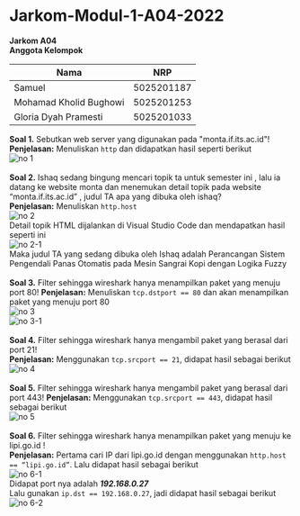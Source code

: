 # Jarkom-Modul-1-A04-2022
**Jarkom A04**<br>
**Anggota Kelompok**

|Nama                   |     NRP|
|-----------------------|----------------------|
|Samuel                 |    5025201187|
|Mohamad Kholid Bughowi |    5025201253|
|Gloria Dyah Pramesti   |    5025201033|

**Soal 1.** Sebutkan web server yang digunakan pada "monta.if.its.ac.id"!<br>
**Penjelasan:** Menuliskan `http` dan didapatkan hasil seperti berikut<br>
![no 1](https://user-images.githubusercontent.com/91613088/191537275-92937bc1-07c5-4a9e-8160-cd8632036017.png)<br><br>
**Soal 2.** Ishaq sedang bingung mencari topik ta untuk semester ini , lalu ia datang ke website monta dan menemukan detail topik pada website “monta.if.its.ac.id” , judul TA apa yang dibuka oleh ishaq?<br>
**Penjelasan:** Menuliskan `http.host`<br>
![no 2](https://user-images.githubusercontent.com/91613088/191537289-e546a649-3636-477f-894e-e6dad9a5cb68.png)<br>
Detail topik HTML dijalankan di Visual Studio Code dan mendapatkan hasil seperti ini<br>
![no 2-1](https://user-images.githubusercontent.com/91613088/191537297-8d6dcae9-b7ac-4b9f-88fd-f91236836cc6.jpg)<br>
Maka judul TA yang sedang dibuka oleh Ishaq adalah Perancangan Sistem Pengendali Panas Otomatis pada Mesin Sangrai Kopi dengan Logika Fuzzy<br><br>
**Soal 3.** Filter sehingga wireshark hanya menampilkan paket yang menuju port 80! 
**Penjelasan:** Menuliskan `tcp.dstport == 80` dan akan menampilkan paket yang menuju port 80<br>
![no 3](https://user-images.githubusercontent.com/91613088/191537306-4c9f75d5-50ff-41a1-98a3-972738086a44.png)<br>
![no 3-1](https://user-images.githubusercontent.com/91613088/191537263-8869dcdc-be2c-4f60-a753-ad9796b812eb.png)<br><br>
**Soal 4.** Filter sehingga wireshark hanya mengambil paket yang berasal dari port 21!<br>
**Penjelasan:** Menggunakan `tcp.srcport == 21`, didapat hasil sebagai berikut<br>
![no 4](https://user-images.githubusercontent.com/89601859/191540380-1d435877-3fda-49df-aa35-03cc9102dc32.jpg)<br><br>
**Soal 5.** Filter sehingga wireshark hanya mengambil paket yang berasal dari port 443!
**Penjelasan:** Menggunakan `tcp.srcport == 443`, didapat hasil sebagai berikut<br>
![no 5](https://user-images.githubusercontent.com/89601859/191540649-52591bbd-72c7-4f27-8a8e-9367ff4c4ea2.jpg)<br><br>
**Soal 6.** Filter sehingga wireshark hanya menampilkan paket yang menuju ke lipi.go.id !<br>
**Penjelasan:** Pertama cari IP dari lipi.go.id dengan menggunakan `http.host == “lipi.go.id”`. Lalu didapat hasil sebagai berikut<br>
![no 6-1](https://user-images.githubusercontent.com/89601859/191540998-5e912808-deed-4fe8-a82b-233500cd31d4.jpg)<br>
Didapat port nya adalah ***192.168.0.27***<br>
Lalu gunakan `ip.dst == 192.168.0.27`, jadi didapat hasil sebagai berikut<br>
![no 6-2](https://user-images.githubusercontent.com/89601859/191541916-fd273cec-0d88-4227-9617-4eb829e74488.jpg)<br><br>
